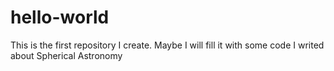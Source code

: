 # hello-world
This is the first repository I create. Maybe I will fill it with some code I writed about Spherical Astronomy
